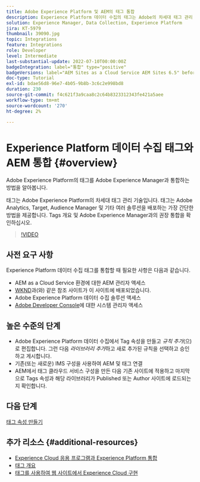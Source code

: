 ```yaml
---
title: Adobe Experience Platform 및 AEM의 태그 통합
description: Experience Platform 데이터 수집의 태그는 Adobe의 차세대 태그 관리 솔루션이며 Adobe Analytics, Target, Audience Manager 및 기타 다양한 솔루션을 배포하는 최고의 방법입니다. Adobe Experience Platform의 태그에 대한 개요 및 Adobe Experience Manager과의 권장 통합을 확인하십시오.
solution: Experience Manager, Data Collection, Experience Platform
jira: KT-5979
thumbnail: 39090.jpg
topic: Integrations
feature: Integrations
role: Developer
level: Intermediate
last-substantial-update: 2022-07-10T00:00:00Z
badgeIntegration: label="통합" type="positive"
badgeVersions: label="AEM Sites as a Cloud Service AEM Sites 6.5" before-title="false"
doc-type: Tutorial
exl-id: bdae56d8-96e7-4b05-9b8b-3c6c2e998bd8
duration: 230
source-git-commit: f4c621f3a9caa8c2c64b8323312343fe421a5aee
workflow-type: tm+mt
source-wordcount: '270'
ht-degree: 2%

---
```


# Experience Platform 데이터 수집 태그와 AEM 통합 {#overview}

Adobe Experience Platform의 태그를 Adobe Experience Manager과 통합하는 방법을 알아봅니다.

태그는 Adobe Experience Platform의 차세대 태그 관리 기술입니다. 태그는 Adobe Analytics, Target, Audience Manager 및 기타 여러 솔루션을 배포하는 가장 간단한 방법을 제공합니다. Tags 개요 및 Adobe Experience Manager과의 권장 통합을 확인하십시오.

>[!VIDEO](https://video.tv.adobe.com/v/3417061?quality=12&learn=on)

## 사전 요구 사항

Experience Platform 데이터 수집 태그를 통합할 때 필요한 사항은 다음과 같습니다.

+ AEM as a Cloud Service 환경에 대한 AEM 관리자 액세스
+ [WKND](https://github.com/adobe/aem-guides-wknd)과(와) 같은 참조 사이트가 이 사이트에 배포되었습니다.
+ Adobe Experience Platform 데이터 수집 솔루션 액세스
+ [Adobe Developer Console](https://developer.adobe.com/developer-console/)에 대한 시스템 관리자 액세스


## 높은 수준의 단계

+ Adobe Experience Platform 데이터 수집에서 Tag 속성을 만들고 _규칙 추가_(으)로 편집합니다. 그런 다음 _라이브러리 추가_&#x200B;하고 새로 추가된 규칙을 선택하고 승인하고 게시합니다.
+ 기존(또는 새로운) IMS 구성을 사용하여 AEM 및 태그 연결
+ AEM에서 태그 클라우드 서비스 구성을 만든 다음 기존 사이트에 적용하고 마지막으로 Tags 속성과 해당 라이브러리가 Published 또는 Author 사이트에 로드되는지 확인합니다.

## 다음 단계

[태그 속성 만들기](create-tag-property.md)

## 추가 리소스 {#additional-resources}

+ [Experience Cloud 응용 프로그램과 Experience Platform 통합](https://experienceleague.adobe.com/docs/platform-learn/tutorials/intro-to-platform/integrations-with-experience-cloud-applications.html?lang=ko)
+ [태그 개요](https://experienceleague.adobe.com/docs/experience-platform/tags/home.html?lang=ko)
+ [태그를 사용하여 웹 사이트에서 Experience Cloud 구현](https://experienceleague.adobe.com/docs/platform-learn/implement-in-websites/overview.html?lang=ko)

